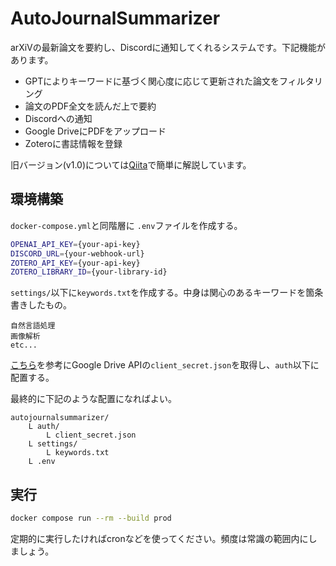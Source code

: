# AutoJournalSummarizer

arXiVの最新論文を要約し、Discordに通知してくれるシステムです。下記機能があります。

- GPTによりキーワードに基づく関心度に応じて更新された論文をフィルタリング
- 論文のPDF全文を読んだ上で要約
- Discordへの通知
- Google DriveにPDFをアップロード
- Zoteroに書誌情報を登録

旧バージョン(v1.0)については[Qiita](https://qiita.com/para-yama/items/bc4de2b26416ea8b419b)で簡単に解説しています。

## 環境構築

`docker-compose.yml`と同階層に `.env`ファイルを作成する。

```sh
OPENAI_API_KEY={your-api-key}
DISCORD_URL={your-webhook-url}
ZOTERO_API_KEY={your-api-key}
ZOTERO_LIBRARY_ID={your-library-id}
```

`settings/`以下に`keywords.txt`を作成する。中身は関心のあるキーワードを箇条書きしたもの。

```text
自然言語処理
画像解析
etc...
```

[こちら](https://zenn.dev/spacegeek/articles/45270323b1d2bc)を参考にGoogle Drive APIの`client_secret.json`を取得し、`auth`以下に配置する。

最終的に下記のような配置になればよい。

```text
autojournalsummarizer/
    L auth/
        L client_secret.json
    L settings/
        L keywords.txt
    L .env
```

## 実行

```bash
docker compose run --rm --build prod
```

定期的に実行したければcronなどを使ってください。頻度は常識の範囲内にしましょう。
